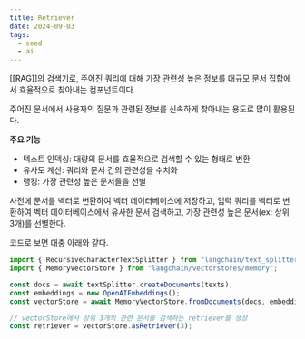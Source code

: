 ```yaml
---
title: Retriever
date: 2024-09-03
tags:
  - seed
  - ai
---
```

[[RAG]]의 검색기로, 
주어진 쿼리에 대해 가장 관련성 높은 정보를 대규모 문서 집합에서 효율적으로 찾아내는 컴포넌트이다.

주어진 문서에서 사용자의 질문과 관련된 정보를 신속하게 찾아내는 용도로 많이 활용된다.

**주요 기능**

- 텍스트 인덱싱: 대량의 문서를 효율적으로 검색할 수 있는 형태로 변환
- 유사도 계산: 쿼리와 문서 간의 관련성을 수치화
- 랭킹: 가장 관련성 높은 문서들을 선별

사전에 문서를 벡터로 변환하여 벡터 데이터베이스에 저장하고,
입력 쿼리를 벡터로 변환하여 벡터 데이터베이스에서 유사한 문서 검색하고,
가장 관련성 높은 문서(ex: 상위 3개)를 선별한다.

코드로 보면 대충 아래와 같다.

```ts
import { RecursiveCharacterTextSplitter } from "langchain/text_splitter";
import { MemoryVectorStore } from "langchain/vectorstores/memory";

const docs = await textSplitter.createDocuments(texts);
const embeddings = new OpenAIEmbeddings();
const vectorStore = await MemoryVectorStore.fromDocuments(docs, embeddings);

// vectorStore에서 상위 3개의 관련 문서를 검색하는 retriever를 생성
const retriever = vectorStore.asRetriever(3);
```

